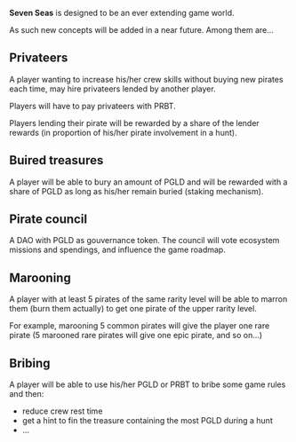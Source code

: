 **Seven Seas** is designed to be an ever extending game world.

As such new concepts will be added in a near future. Among them are...

## Privateers

A player wanting to increase his/her crew skills without buying new pirates each time, may hire privateers lended by another player.

Players will have to pay privateers with PRBT.

Players lending their pirate will be rewarded by a share of the lender rewards (in proportion of his/her pirate involvement in a hunt).

## Buired treasures

A player will be able to bury an amount of PGLD and will be rewarded with a share of PGLD as long as his/her remain buried (staking mechanism).

## Pirate council

A DAO with PGLD as gouvernance token. The council will vote ecosystem missions and spendings, and influence the game roadmap.

## Marooning

A player with at least 5 pirates of the same rarity level will be able to marron them (burn them actually) to get one pirate of the upper rarity level.

For example, marooning 5 common pirates will give the player one rare pirate (5 marooned rare pirates will give one epic pirate, and so on...)

## Bribing

A player will be able to use his/her PGLD or PRBT to bribe some game rules and then:
- reduce crew rest time
- get a hint to fin the treasure containing the most PGLD during a hunt
- ...